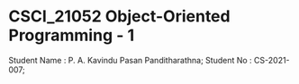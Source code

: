 # CSCI_21052 Object-Oriented Programming - 1
Student Name : P. A. Kavindu Pasan Panditharathna;
Student No : CS-2021-007;
